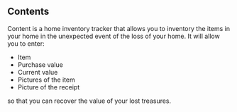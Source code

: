 ## Contents
Content is a home inventory tracker that allows you to inventory
the items in your home in the unexpected event of the loss of your
home. It will allow you to enter:
* Item
* Purchase value
* Current value
* Pictures of the item
* Picture of the receipt
 
 so that you can recover the value of your lost treasures.